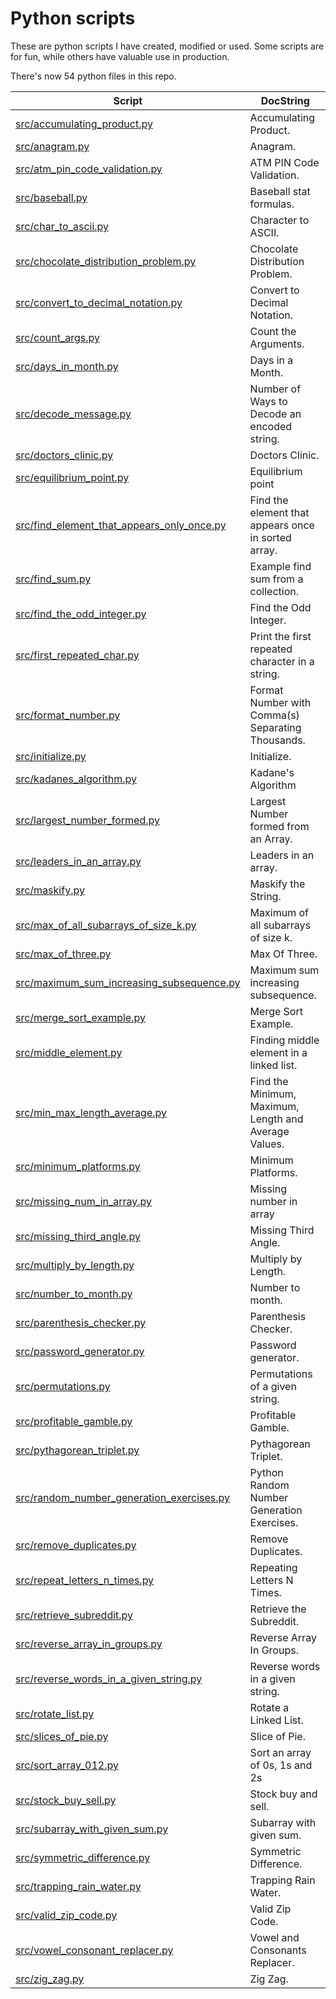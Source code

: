 # Python scripts

These are python scripts I have created, modified or used. Some scripts are for fun, while others have valuable use in production.

There's now 54 python files in this repo.

| Script  | DocString |
| ------------- | ------------- |
|<a href="./src/accumulating_product.py">src/accumulating\_product.py</a>|Accumulating Product.|
|<a href="./src/anagram.py">src/anagram.py</a>|Anagram.|
|<a href="./src/atm_pin_code_validation.py">src/atm\_pin\_code\_validation.py</a>|ATM PIN Code Validation.|
|<a href="./src/baseball.py">src/baseball.py</a>|Baseball stat formulas.|
|<a href="./src/char_to_ascii.py">src/char\_to\_ascii.py</a>|Character to ASCII.|
|<a href="./src/chocolate_distribution_problem.py">src/chocolate\_distribution\_problem.py</a>|Chocolate Distribution Problem.|
|<a href="./src/convert_to_decimal_notation.py">src/convert\_to\_decimal\_notation.py</a>|Convert to Decimal Notation.|
|<a href="./src/count_args.py">src/count\_args.py</a>|Count the Arguments.|
|<a href="./src/days_in_month.py">src/days\_in\_month.py</a>|Days in a Month.|
|<a href="./src/decode_message.py">src/decode\_message.py</a>|Number of Ways to Decode an encoded string.|
|<a href="./src/doctors_clinic.py">src/doctors\_clinic.py</a>|Doctors Clinic.|
|<a href="./src/equilibrium_point.py">src/equilibrium\_point.py</a>|Equilibrium point|
|<a href="./src/find_element_that_appears_only_once.py">src/find\_element\_that\_appears\_only\_once.py</a>|Find the element that appears once in sorted array.|
|<a href="./src/find_sum.py">src/find\_sum.py</a>|Example find sum from a collection.|
|<a href="./src/find_the_odd_integer.py">src/find\_the\_odd\_integer.py</a>|Find the Odd Integer.|
|<a href="./src/first_repeated_char.py">src/first\_repeated\_char.py</a>|Print the first repeated character in a string.|
|<a href="./src/format_number.py">src/format\_number.py</a>|Format Number with Comma(s) Separating Thousands.|
|<a href="./src/initialize.py">src/initialize.py</a>|Initialize.|
|<a href="./src/kadanes_algorithm.py">src/kadanes\_algorithm.py</a>|Kadane's Algorithm|
|<a href="./src/largest_number_formed.py">src/largest\_number\_formed.py</a>|Largest Number formed from an Array.|
|<a href="./src/leaders_in_an_array.py">src/leaders\_in\_an\_array.py</a>|Leaders in an array.|
|<a href="./src/maskify.py">src/maskify.py</a>|Maskify the String.|
|<a href="./src/max_of_all_subarrays_of_size_k.py">src/max\_of\_all\_subarrays\_of\_size\_k.py</a>|Maximum of all subarrays of size k.|
|<a href="./src/max_of_three.py">src/max\_of\_three.py</a>|Max Of Three.|
|<a href="./src/maximum_sum_increasing_subsequence.py">src/maximum\_sum\_increasing\_subsequence.py</a>|Maximum sum increasing subsequence.|
|<a href="./src/merge_sort_example.py">src/merge\_sort\_example.py</a>|Merge Sort Example.|
|<a href="./src/middle_element.py">src/middle\_element.py</a>|Finding middle element in a linked list.|
|<a href="./src/min_max_length_average.py">src/min\_max\_length\_average.py</a>|Find the Minimum, Maximum, Length and Average Values.|
|<a href="./src/minimum_platforms.py">src/minimum\_platforms.py</a>|Minimum Platforms.|
|<a href="./src/missing_num_in_array.py">src/missing\_num\_in\_array.py</a>|Missing number in array|
|<a href="./src/missing_third_angle.py">src/missing\_third\_angle.py</a>|Missing Third Angle.|
|<a href="./src/multiply_by_length.py">src/multiply\_by\_length.py</a>|Multiply by Length.|
|<a href="./src/number_to_month.py">src/number\_to\_month.py</a>|Number to month.|
|<a href="./src/parenthesis_checker.py">src/parenthesis\_checker.py</a>|Parenthesis Checker.|
|<a href="./src/password_generator.py">src/password\_generator.py</a>|Password generator.|
|<a href="./src/permutations.py">src/permutations.py</a>|Permutations of a given string.|
|<a href="./src/profitable_gamble.py">src/profitable\_gamble.py</a>|Profitable Gamble.|
|<a href="./src/pythagorean_triplet.py">src/pythagorean\_triplet.py</a>|Pythagorean Triplet.|
|<a href="./src/random_number_generation_exercises.py">src/random\_number\_generation\_exercises.py</a>|Python Random Number Generation Exercises.|
|<a href="./src/remove_duplicates.py">src/remove\_duplicates.py</a>|Remove Duplicates.|
|<a href="./src/repeat_letters_n_times.py">src/repeat\_letters\_n\_times.py</a>|Repeating Letters N Times.|
|<a href="./src/retrieve_subreddit.py">src/retrieve\_subreddit.py</a>|Retrieve the Subreddit.|
|<a href="./src/reverse_array_in_groups.py">src/reverse\_array\_in\_groups.py</a>|Reverse Array In Groups.|
|<a href="./src/reverse_words_in_a_given_string.py">src/reverse\_words\_in\_a\_given\_string.py</a>|Reverse words in a given string.|
|<a href="./src/rotate_list.py">src/rotate\_list.py</a>|Rotate a Linked List.|
|<a href="./src/slices_of_pie.py">src/slices\_of\_pie.py</a>|Slice of Pie.|
|<a href="./src/sort_array_012.py">src/sort\_array\_012.py</a>|Sort an array of 0s, 1s and 2s|
|<a href="./src/stock_buy_sell.py">src/stock\_buy\_sell.py</a>|Stock buy and sell.|
|<a href="./src/subarray_with_given_sum.py">src/subarray\_with\_given\_sum.py</a>|Subarray with given sum.|
|<a href="./src/symmetric_difference.py">src/symmetric\_difference.py</a>|Symmetric Difference.|
|<a href="./src/trapping_rain_water.py">src/trapping\_rain\_water.py</a>|Trapping Rain Water.|
|<a href="./src/valid_zip_code.py">src/valid\_zip\_code.py</a>|Valid Zip Code.|
|<a href="./src/vowel_consonant_replacer.py">src/vowel\_consonant\_replacer.py</a>|Vowel and Consonants Replacer.|
|<a href="./src/zig_zag.py">src/zig\_zag.py</a>|Zig Zag.|
